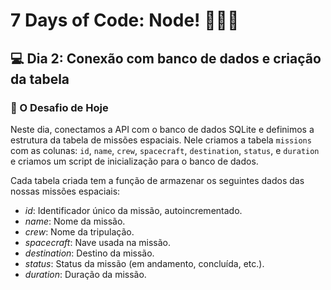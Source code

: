 # 7 Days of Code: Node! 🧑🏿‍💻

## 💻 Dia 2: Conexão com banco de dados e criação da tabela
### 🚀 O Desafio de Hoje

Neste dia, conectamos a API com o banco de dados SQLite e definimos a estrutura da tabela de missões espaciais. Nele criamos a tabela `missions` com as colunas: `id`, `name`, `crew`, `spacecraft`, `destination`, `status`, e `duration` e criamos um script de inicialização para o banco de dados.

Cada tabela criada tem a função de armazenar os seguintes dados das nossas missões espaciais:
- *id*: Identificador único da missão, autoincrementado.
- *name*: Nome da missão.
- *crew*: Nome da tripulação.
- *spacecraft*: Nave usada na missão.
- *destination*: Destino da missão.
- *status*: Status da missão (em andamento, concluída, etc.).
- *duration*: Duração da missão.

